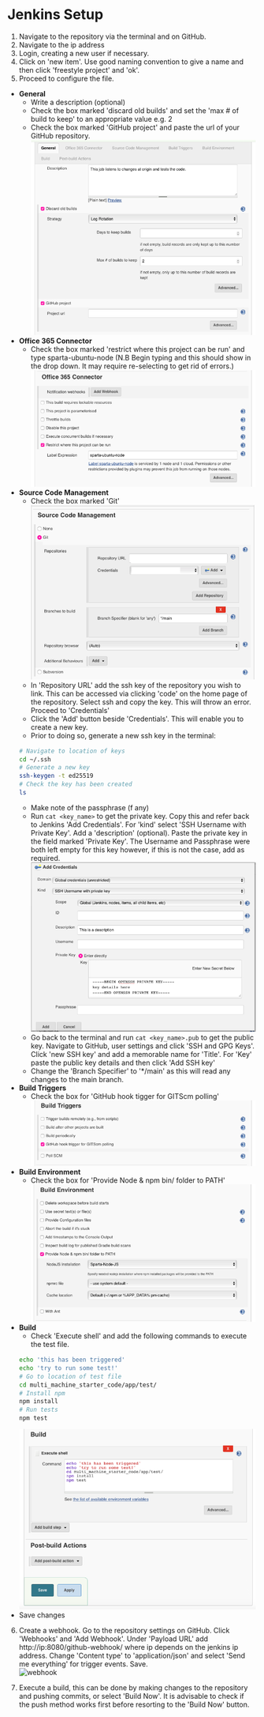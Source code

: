 # Jenkins Setup
1. Navigate to the repository via the terminal and on GitHub.
1. Navigate to the ip address
2. Login, creating a new user if necessary.
3. Click on 'new item'. Use good naming convention to give a name and then click 'freestyle project' and 'ok'.
4. Proceed to configure the file.  
  * **General**
    * Write a description (optional)
    * Check the box marked 'discard old builds' and set the 'max # of build to keep' to an appropriate value e.g. 2
    * Check the box marked 'GitHub project' and paste the url of your GitHub repository.
    ![general](images/general.png)
  * **Office 365 Connector**
    * Check the box marked 'restrict where this project can be run' and type sparta-ubuntu-node (N.B Begin typing and this should show in the drop down. It may require re-selecting to get rid of errors.)
    ![office](images/office_365_connector.png)
  * **Source Code Management**    
    * Check the box marked 'Git'      
    ![source_code](images/source_code_management.png)     
    * In 'Repository URL' add the ssh key of the repository you wish to link. This can be accessed via clicking 'code' on the home page of the repository. Select ssh and copy the key. This will throw an error. Proceed to 'Credentials'
    * Click the 'Add' button beside 'Credentials'. This will enable you to create a new key.
    * Prior to doing so, generate a new ssh key in the terminal:
    ```bash
    # Navigate to location of keys
    cd ~/.ssh
    # Generate a new key
    ssh-keygen -t ed25519
    # Check the key has been created
    ls
    ```
    * Make note of the passphrase (f any)
    * Run `cat <key_name>` to get the private key. Copy this and refer back to Jenkins 'Add Credentials'. For 'kind' select 'SSH Username with Private Key'. Add a 'description' (optional). Paste the private key in the field marked 'Private Key'. The Username and Passphrase were both left empty for this key however, if this is not the case, add as required.  
    ![Credentials](images/add_credentials.png)
    * Go back to the terminal and run `cat <key_name>.pub` to get the public key. Navigate to GitHub, user settings and click 'SSH and GPG Keys'. Click 'new SSH key' and add a memorable name for 'Title'. For 'Key' paste the public key details and then click 'Add SSH key'
    * Change the 'Branch Specifier' to '*/main' as this will read any changes to the main branch.
  * **Build Triggers**
    * Check the box for 'GitHub hook tigger for GITScm polling'
    ![build_triggers](images/build_triggers.png)
  * **Build Environment**
    * Check the box for 'Provide Node & npm bin/ folder to PATH'
    ![build_environemnt](images/build_environment.png)
  * **Build**
    * Check 'Execute shell' and add the following commands to execute the test file.
    ```bash
    echo 'this has been triggered'
    echo 'try to run some test!'
    # Go to location of test file
    cd multi_machine_starter_code/app/test/
    # Install npm
    npm install
    # Run tests
    npm test
    ```       
    ![build](images/build.png)
  * Save changes     

6. Create a webhook. Go to the repository settings on GitHub. Click 'Webhooks' and 'Add Webhook'. Under 'Payload URL' add http://ip:8080/github-webhook/ where ip depends on the jenkins ip address. Change 'Content type' to 'application/json' and select 'Send me everything' for trigger events. Save.      
![webhook](images/webhooks.png)        

7. Execute a build, this can be done by making changes to the repository and pushing commits, or select 'Build Now'. It is advisable to check if the push method works first before resorting to the 'Build Now' button.
